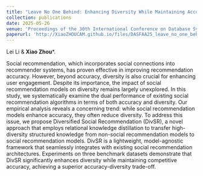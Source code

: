 ```yaml
---
title: "Leave No One Behind: Enhancing Diversity While Maintaining Accuracy in Social Recommendation"
collection: publications
date: 2025-05-26
venue: 'Proceedings of the 30th International Conference on Database Systems for Advanced Applications (DASFAA)'
paperurl: 'http://XiaoZHOUCAM.github.io/files/DASFAA25_leave_no_one_behind.pdf'
---
```


Lei Li & **Xiao Zhou**\*. 

Social recommendation, which incorporates social connections into recommender systems, has proven effective in improving recommendation accuracy. However, beyond accuracy, diversity is also crucial for enhancing user engagement. Despite its importance, the impact of social recommendation models on diversity remains largely unexplored. In this study, we systematically examine the dual performance of existing social recommendation algorithms in terms of both accuracy and diversity. Our empirical analysis reveals a concerning trend: while social recommendation models enhance accuracy, they often reduce diversity. To address this issue, we propose Diversified Social Recommendation (DivSR), a novel approach that employs relational knowledge distillation to transfer high-diversity structured knowledge from non-social recommendation models to social recommendation models. DivSR is a lightweight, model-agnostic framework that seamlessly integrates with existing social recommendation architectures. Experiments on three benchmark datasets demonstrate that DivSR significantly enhances diversity while maintaining competitive accuracy, achieving a superior accuracy-diversity trade-off. 
